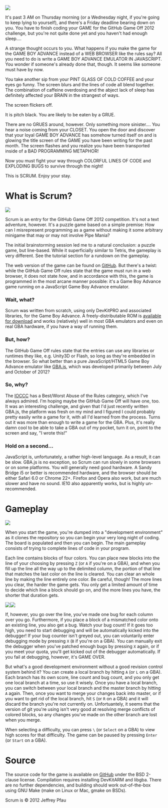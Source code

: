 <img src="http://jpfau.github.com/scrum/resources/title.png">

It's past 3 AM on Thursday morning (or a Wednesday night, if you're going to keep lying to yourself), and there's a Friday deadline bearing down on you. You have to finish coding your GAME for the GitHub Game Off 2012 challenge, but you're not quite done yet and you haven't had enough sleep….

A strange thought occurs to you. What happens if you make the game for the GAME BOY ADVANCE instead of a WEB BROWSER like the rules say? All you need to do is write a GAME BOY ADVANCE EMULATOR IN JAVASCRIPT. You wonder if someone's already done that, though. It seems like someone must have by now.

You take another sip from your PINT GLASS OF COLD COFFEE and your eyes go funny. The screen blurs and the lines of code all blend together. The combination of caffeine overdosing and the abject lack of sleep has definitely affected your BRAIN in the strangest of ways.

The screen flickers off.

It is pitch black. You are likely to be eaten by a GRUE.

There are no GRUES around, however. Only something more sinister…. You hear a noise coming from your CLOSET. You open the door and discover that your loyal GAME BOY ADVANCE has somehow turned itself on and is glowing the title screen of the GAME you have been writing for the past month. The screen flashes and you realize you have been transported inside of a BAD PROGRAMMING METAPHOR!

Now you must fight your way through COLORFUL LINES OF CODE and EXPLODING BUGS to survive through the night!

This is SCRUM. Enjoy your stay.

# What is Scrum?

<img src="http://jpfau.github.com/scrum/resources/title-screen.png">

Scrum is an entry for the GitHub Game Off 2012 competition. It's not a text adventure, however. It's a puzzle game based on a simple premise: How can I misrepresent programming as a game without making it some arbitrary minigame that may or may not involve Pipe Mania?

The initial brainstorming session led me to a natural conclusion: a puzzle game, but line-based. While it superficially similar to Tetris, the gameplay is very different. See the tutorial section for a rundown on the gameplay.

The web version of the game can be found on [GitHub](http://jpfau.github.com/scrum). But there's a twist: while the GitHub Game Off rules state that the game must run in a web browser, it does not state *how*, and in accordance with this, the game is programmed in the most arcane manner possible: it's a Game Boy Advance game running on a JavaScript Game Boy Advance emulator.

### Wait, what?

Scrum was written from scratch, using only DevKitPRO and associated libraries, for the Game Boy Advance. A freely-distributable ROM is [available for download](http://jpfau.github.com/scrum/resources/scrum.gba) and works (relatively) well in most GBA emulators and even on real GBA hardware, if you have a way of running them.

### But, how?

The GitHub Game Off rules state that the entries can use any libraries or runtimes they like, e.g. Unity3D or Flash, so long as they're embedded in the browser. So what better than a pure JavaScript/HTML5 Game Boy Advance emulator like [GBA.js](http://jpfau.github.com/gbajs/), which was developed primarily between July and October of 2012?

### So, why?

The [IOCCC](http://www.ioccc.org) has a Best/Worst Abuse of the Rules category, which I've always admired. I'm hoping maybe the GitHub Game Off will have one, too. It was an interesting challenge, and given that I'd just recently written GBA.js, the platform was fresh on my mind and I figured I could probably pretty easily write a game for it, with all I'd learned from the process. Turns out it was more than enough to write a game for the GBA. Plus, it's really damn cool to be able to take a GBA out of my pocket, turn it on, point to the screen and say, "I wrote this!"

### Hold on a second…

JavaScript is, unfortunately, a rather high-level language. As a result, it can be slow. GBA.js is no exception, so Scrum can run slowly in some browsers or on some platforms. You will generally need good hardware. A Sandy Bridge i5 or better is recommended hardware, and the browser should be either Safari 6.0 or Chrome 22+. Firefox and Opera also work, but are much slower and have no sound. IE10 also apparently works, but is highly un-recommended.

# Gameplay

<img src="http://jpfau.github.com/scrum/resources/begin.png">

When you start the game, you're dumped into a "development environment" as it clones the repository so you can begin your very long night of coding. The board is populated and then you can begin. The main gameplay consists of trying to complete lines of code in your program.

Each line contains blocks of four colors. You can place new blocks into the line of your choosing by pressing `Z` (or `A` if you're on a GBA), and when you fill up the line all the way up to the delimited column, the portion of that line that matches the last color on the line is cleared. You can clear an whole line by making the line entirely one color. Be careful, though! The more lines you clear, the harder the game gets. You only get a limited amount of time to decide which line a block should go on, and the more lines you have, the shorter that duration gets.

<img src="http://jpfau.github.com/scrum/resources/about-to-clear.png"><img src="http://jpfau.github.com/scrum/resources/cleared.png">

If, however, you go over the line, you've made one bug for each column over you go. Furthermore, if you place a block of a mismatched color onto an existing line, you also get a bug. Watch your bug count! If it goes too high, you need to start debugging and will be automatically kicked into the debugger! If your bug counter isn't greyed out, you can voluntarily enter debugging mode by pressing `X` (`B` if you're on a GBA). You can manually exit the debugger when you've patched enough bugs by pressing `X` again, or if you meet your quota, you'll get kicked out of the debugger automatically. If you fail at debugging, however, it's GAME OVER.

But what's a good development environment without a good revision control system behind it? You can create a local branch by hitting `A` (or `L` on a GBA). Each branch has its own score, line count and bug count, and you only get one local branch at a time, so use it wisely. Once you have a local branch, you can switch between your local branch and the master branch by hitting `A` again. Then, once you want to merge your changes back into master, or if you want to get rid of the local branch, hit `S` (or `R` on a GBA) and it will discard the branch you're not currently on. Unfortuantely, it seems that the version of git you're using isn't very good at resolving merge conflicts of colored blocks, so any changes you've made on the other branch are lost when you merge.

When selecting a difficulty, you can press `\` (or `Select` on a GBA) to view high scores for that difficulty. The game can be paused by pressing `Enter` (or `Start` on a GBA).

# Source

The source code for the game is available on [GitHub](http://github.com/jpfau/scrum/) under the BSD 2-clause license. Compilation requires installing DevKitARM and libgba. There are no further dependencies, and building should work out-of-the-box using GNU Make (make on Linux or Mac, gmake on BSDs).

Scrum is © 2012 Jeffrey Pfau